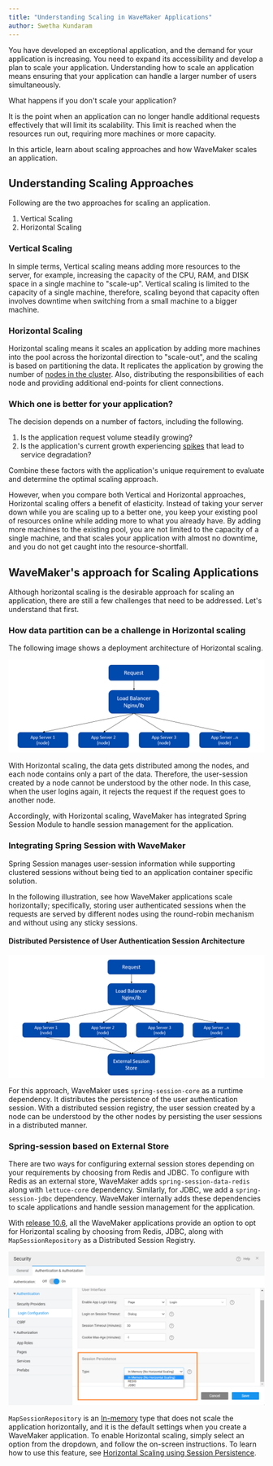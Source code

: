 ```yaml
---
title: "Understanding Scaling in WaveMaker Applications"
author: Swetha Kundaram
---
```


You have developed an exceptional application, and the demand for your application is increasing. You need to expand its accessibility and develop a plan to scale your application. Understanding how to scale an application means ensuring that your application can handle a larger number of users simultaneously.

What happens if you don't scale your application?

It is the point when an application can no longer handle additional requests effectively that will limit its scalability. This limit is reached when the resources run out, requiring more machines or more capacity.

In this article, learn about scaling approaches and how WaveMaker scales an application.

<!-- truncate -->

## Understanding Scaling Approaches

Following are the two approaches for scaling an application.

1. Vertical Scaling
2. Horizontal Scaling

### Vertical Scaling

In simple terms, Vertical scaling means adding more resources to the server, for example, increasing the capacity of the CPU, RAM, and DISK space in a single machine to "scale-up". Vertical scaling is limited to the capacity of a single machine, therefore, scaling beyond that capacity often involves downtime when switching from a small machine to a bigger machine.

### Horizontal Scaling

Horizontal scaling means it scales an application by adding more machines into the pool across the horizontal direction to "scale-out", and the scaling is based on partitioning the data. It replicates the application by growing the number of [nodes in the cluster](https://www.onixnet.com/insights/kubernetes-101-what-are-nodes-and-clusters#:~:text=Every%20cluster%20has%20one%20master,to%20be%20a%20single%20system.). Also, distributing the responsibilities of each node and providing additional end-points for client connections. 

### Which one is better for your application?

The decision depends on a number of factors, including the following.

1. Is the application request volume steadily growing?
2. Is the application's current growth experiencing [spikes](https://www.guru99.com/spike-testing.html) that lead to service degradation?

Combine these factors with the application's unique requirement to evaluate and determine the optimal scaling approach.

However, when you compare both Vertical and Horizontal approaches, Horizontal scaling offers a benefit of elasticity. Instead of taking your server down while you are scaling up to a better one, you keep your existing pool of resources online while adding more to what you already have. By adding more machines to the existing pool, you are not limited to the capacity of a single machine, and that scales your application with almost no downtime, and you do not get caught into the resource-shortfall.

## WaveMaker's approach for Scaling Applications

Although horizontal scaling is the desirable approach for scaling an application, there are still a few challenges that need to be addressed. Let's understand that first.

### How data partition can be a challenge in Horizontal scaling

The following image shows a deployment architecture of Horizontal scaling.

![Horizontal Scaling Deployment Architecture](/learn/assets/horizontal-scaling.png)

With Horizontal scaling, the data gets distributed among the nodes, and each node contains only a part of the data. Therefore, the user-session created by a node cannot be understood by the other node. In this case, when the user logins again, it rejects the request if the request goes to another node.

Accordingly, with Horizontal scaling, WaveMaker has integrated Spring Session Module to handle session management for the application.

### Integrating Spring Session with WaveMaker

Spring Session manages user-session information while supporting clustered sessions without being tied to an application container specific solution.

In the following illustration, see how WaveMaker applications scale horizontally; specifically, storing user authenticated sessions when the requests are served by different nodes using the round-robin mechanism and without using any sticky sessions.

#### Distributed Persistence of User Authentication Session Architecture

![Distributed Persistence of User Authentication Session](/learn/assets/session-persistence.png)

For this approach, WaveMaker uses `spring-session-core` as a runtime dependency. It distributes the persistence of the user authentication session. With a distributed session registry, the user session created by a node can be understood by the other nodes by persisting the user sessions in a distributed manner.

### Spring-session based on External Store

There are two ways for configuring external session stores depending on your requirements by choosing from Redis and JDBC. To configure with Redis as an external store, WaveMaker adds `spring-session-data-redis` along with `lettuce-core` dependency. Similarly, for JDBC, we add a `spring-session-jdbc` dependency. WaveMaker internally adds these dependencies to scale applications and handle session management for the application.

With [release 10.6](/learn/wavemaker-release-notes/v10-6-0), all the WaveMaker applications provide an option to opt for Horizontal scaling by choosing from Redis, JDBC, along with `MapSessionRepository` as a Distributed Session Registry.

![Session Persistence with Horizontal Scaling](/learn/assets/session-persistence-horizontal-scaling.png)

`MapSessionRepository` is an [In-memory](/learn/app-development/app-security/session-persistence#in-memory) type that does not scale the application horizontally, and it is the default settings when you create a WaveMaker application. To enable Horizontal scaling, simply select an option from the dropdown, and follow the on-screen instructions. To learn how to use this feature, see [Horizontal Scaling using Session Persistence](/learn/app-development/app-security/session-persistence#in-memory).

